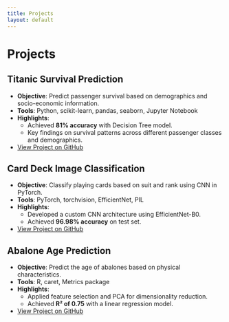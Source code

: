 ```yaml
---
title: Projects
layout: default
---
```


# Projects

## Titanic Survival Prediction
- **Objective**: Predict passenger survival based on demographics and socio-economic information.
- **Tools**: Python, scikit-learn, pandas, seaborn, Jupyter Notebook
- **Highlights**:
  - Achieved **81% accuracy** with Decision Tree model.
  - Key findings on survival patterns across different passenger classes and demographics.
- [View Project on GitHub](https://github.com/yourusername/Titanic-Survival-Prediction)

## Card Deck Image Classification
- **Objective**: Classify playing cards based on suit and rank using CNN in PyTorch.
- **Tools**: PyTorch, torchvision, EfficientNet, PIL
- **Highlights**:
  - Developed a custom CNN architecture using EfficientNet-B0.
  - Achieved **96.98% accuracy** on test set.
- [View Project on GitHub](https://github.com/yourusername/Card-Deck-Classification)

## Abalone Age Prediction
- **Objective**: Predict the age of abalones based on physical characteristics.
- **Tools**: R, caret, Metrics package
- **Highlights**:
  - Applied feature selection and PCA for dimensionality reduction.
  - Achieved **R² of 0.75** with a linear regression model.
- [View Project on GitHub](https://github.com/yourusername/Abalone-Age-Prediction)
